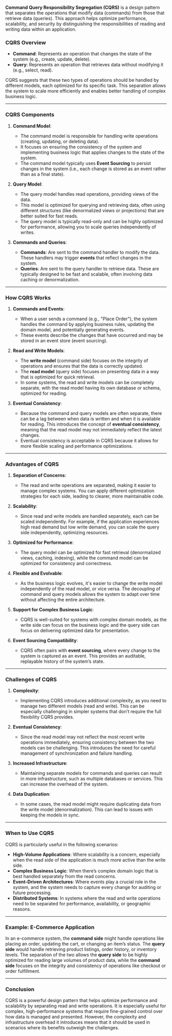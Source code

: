 **Command Query Responsibility Segregation (CQRS)** is a design pattern that separates the operations that modify data (commands) from those that retrieve data (queries). This approach helps optimize performance, scalability, and security by distinguishing the responsibilities of reading and writing data within an application.

### **CQRS Overview**

- **Command**: Represents an operation that changes the state of the system (e.g., create, update, delete).
- **Query**: Represents an operation that retrieves data without modifying it (e.g., select, read).

CQRS suggests that these two types of operations should be handled by different models, each optimized for its specific task. This separation allows the system to scale more efficiently and enables better handling of complex business logic.

---

### **CQRS Components**

1. **Command Model**:
   - The command model is responsible for handling write operations (creating, updating, or deleting data).
   - It focuses on ensuring the consistency of the system and implementing business logic that applies changes to the state of the system.
   - The command model typically uses **Event Sourcing** to persist changes in the system (i.e., each change is stored as an event rather than as a final state).

2. **Query Model**:
   - The query model handles read operations, providing views of the data.
   - This model is optimized for querying and retrieving data, often using different structures (like denormalized views or projections) that are better suited for fast reads.
   - The query model is typically read-only and can be highly optimized for performance, allowing you to scale queries independently of writes.

3. **Commands and Queries**:
   - **Commands**: Are sent to the command handler to modify the data. These handlers may trigger **events** that reflect changes in the system.
   - **Queries**: Are sent to the query handler to retrieve data. These are typically designed to be fast and scalable, often involving data caching or denormalization.

---

### **How CQRS Works**

1. **Commands and Events**:
   - When a user sends a command (e.g., "Place Order"), the system handles the command by applying business rules, updating the domain model, and potentially generating events.
   - These events describe the changes that have occurred and may be stored in an event store (event sourcing).

2. **Read and Write Models**:
   - The **write model** (command side) focuses on the integrity of operations and ensures that the data is correctly updated.
   - The **read model** (query side) focuses on presenting data in a way that is optimized for quick retrieval.
   - In some systems, the read and write models can be completely separate, with the read model having its own database or schema, optimized for reading.

3. **Eventual Consistency**:
   - Because the command and query models are often separate, there can be a lag between when data is written and when it is available for reading. This introduces the concept of **eventual consistency**, meaning that the read model may not immediately reflect the latest changes.
   - Eventual consistency is acceptable in CQRS because it allows for more flexible scaling and performance optimizations.

---

### **Advantages of CQRS**

1. **Separation of Concerns**:
   - The read and write operations are separated, making it easier to manage complex systems. You can apply different optimization strategies for each side, leading to clearer, more maintainable code.

2. **Scalability**:
   - Since read and write models are handled separately, each can be scaled independently. For example, if the application experiences high read demand but low write demand, you can scale the query side independently, optimizing resources.
   
3. **Optimized for Performance**:
   - The query model can be optimized for fast retrieval (denormalized views, caching, indexing), while the command model can be optimized for consistency and correctness.
   
4. **Flexible and Evolvable**:
   - As the business logic evolves, it's easier to change the write model independently of the read model, or vice versa. The decoupling of command and query models allows the system to adapt over time without affecting the entire architecture.

5. **Support for Complex Business Logic**:
   - CQRS is well-suited for systems with complex domain models, as the write side can focus on the business logic and the query side can focus on delivering optimized data for presentation.

6. **Event Sourcing Compatibility**:
   - CQRS often pairs with **event sourcing**, where every change to the system is captured as an event. This provides an auditable, replayable history of the system’s state.

---

### **Challenges of CQRS**

1. **Complexity**:
   - Implementing CQRS introduces additional complexity, as you need to manage two different models (read and write). This can be especially challenging in simpler systems that don’t require the full flexibility CQRS provides.

2. **Eventual Consistency**:
   - Since the read model may not reflect the most recent write operations immediately, ensuring consistency between the two models can be challenging. This introduces the need for careful management of synchronization and failure handling.

3. **Increased Infrastructure**:
   - Maintaining separate models for commands and queries can result in more infrastructure, such as multiple databases or services. This can increase the overhead of the system.

4. **Data Duplication**:
   - In some cases, the read model might require duplicating data from the write model (denormalization). This can lead to issues with keeping the models in sync.

---

### **When to Use CQRS**

CQRS is particularly useful in the following scenarios:

- **High-Volume Applications**: Where scalability is a concern, especially when the read side of the application is much more active than the write side.
- **Complex Business Logic**: When there’s complex domain logic that is best handled separately from the read concerns.
- **Event-Driven Architectures**: Where events play a crucial role in the system, and the system needs to capture every change for auditing or future processing.
- **Distributed Systems**: In systems where the read and write operations need to be separated for performance, availability, or geographic reasons.

---

### **Example: E-Commerce Application**

In an e-commerce system, the **command side** might handle operations like placing an order, updating the cart, or changing an item’s status. The **query side** would handle retrieving product listings, order history, or inventory levels. The separation of the two allows the **query side** to be highly optimized for reading large volumes of product data, while the **command side** focuses on the integrity and consistency of operations like checkout or order fulfillment.

---

### **Conclusion**

CQRS is a powerful design pattern that helps optimize performance and scalability by separating read and write operations. It is especially useful for complex, high-performance systems that require fine-grained control over how data is managed and presented. However, the complexity and infrastructure overhead it introduces means that it should be used in scenarios where its benefits outweigh the challenges.
